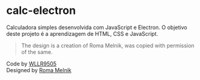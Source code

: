 # calc-electron

Calculadora simples desenvolvida com JavaScript e Electron.
O objetivo deste projeto é a aprendizagem de HTML, CSS e JavaScript.

> The design is a creation of Roma Melnik, was copied with permission of the same.

Code by [WLLR9505](https://github.com/WLLR9505)  
Designed by [Roma Melnik](https://dribbble.com/romamelnik)  
